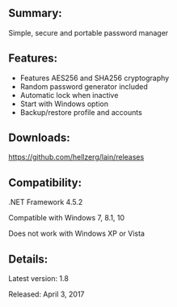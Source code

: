 ## Summary: ##

Simple, secure and portable password manager

## Features: ##

* Features AES256 and SHA256 cryptography
* Random password generator included
* Automatic lock when inactive
* Start with Windows option
* Backup/restore profile and accounts

## Downloads: ##
https://github.com/hellzerg/lain/releases

## Compatibility: ##

.NET Framework 4.5.2

Compatible with Windows 7, 8.1, 10

Does not work with Windows XP or Vista

## Details: ##

Latest version: 1.8

Released: April 3, 2017
